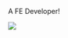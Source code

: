 A FE Developer!

![](https://github-readme-stats.vercel.app/api?username=TaroXin&count_private=true&show_icons=true&theme=onedark)
